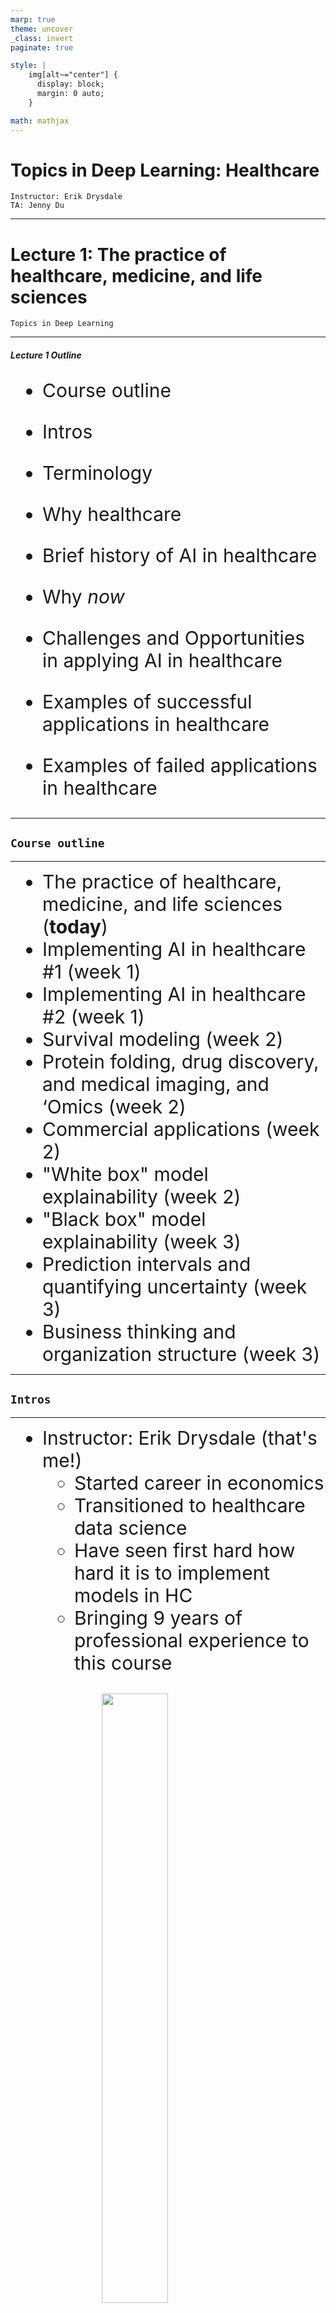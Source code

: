 ```yaml
---
marp: true
theme: uncover
_class: invert
paginate: true

style: |
    img[alt~="center"] {
      display: block;
      margin: 0 auto;
    }

math: mathjax
---
```

<style>
     p {
        text-align: left;
        font-size: 30px
    }
    ul {
        margin: 0;
        font-size: 30px;
    }
    table {
        font-size: 30px;
    }
    ol {
        margin: 0;
        font-size: 30px;
    }
    blockquote {
        border-left: 10px solid #ccc;
        margin: 1.5em 10px;
        padding: 0.5em 30px;
        quotes: "\201C""\201D""\2018""\2019";
    }

    blockquote:before {
        color: #ccc;
        content: none;
        font-size: 4em;
        line-height: 0.1em;
        margin-right: 0.25em;
        vertical-align: -0.4em;
    }

    blockquote:after{
        content: none;
        font-size: 4em
    }

    img {
    width: 50%;
    height: auto;
  }
</style>

# **Topics in Deep Learning: Healthcare**
```console
Instructor: Erik Drysdale
TA: Jenny Du
```


---

# **Lecture 1: The practice of healthcare, medicine, and life sciences**
```console
Topics in Deep Learning
```

---

##### **Lecture 1 Outline**

- Course outline

- Intros

- Terminology

- Why healthcare

- Brief history of AI in healthcare

- Why *now*

- Challenges and Opportunities in applying AI in healthcare

- Examples of successful applications in healthcare

- Examples of failed applications in healthcare

---

<!--_color: white -->
<!--_backgroundColor: #f4a534 -->
## `Course outline`

---

- The practice of healthcare, medicine, and life sciences (**today**)
- Implementing AI in healthcare #1 (week 1)
- Implementing AI in healthcare #2 (week 1)
- Survival modeling (week 2)
- Protein folding, drug discovery, and medical imaging, and ‘Omics (week 2)
- Commercial applications (week 2)
- "White box" model explainability (week 2)
- "Black box" model explainability (week 3)
- Prediction intervals and quantifying uncertainty (week 3)
- Business thinking and organization structure (week 3)

---

<!--_color: white -->
<!--_backgroundColor: #f4a534 -->
## `Intros`

---

- Instructor: Erik Drysdale (that's me!)
  - Started career in economics
  - Transitioned to healthcare data science
  - Have seen first hard how hard it is to implement models in HC
  - Bringing 9 years of professional experience to this course

<br>
<figure>
  <img src="images/institutions.png" width="100%" style="display: block; margin-left: auto; margin-right: auto;">
  <figcaption style="text-align: center; font-size: 20px;">Institutions where I've worked</figcaption>
</figure>

---

- Yourselves!
  - Name and backgorund
  - What are you doing currently (work/school)
  - In your last interaction with the healthcare system, do you think AI/ML was involved?
- This course will be very interactive
  - Any concerns?


---

<!--_color: white -->
<!--_backgroundColor: #f4a534 -->
## `Terminology`

---

##### **Terms**

- **Artificial Intelligence (AI)** → any technique that enables computers to mimic human behaviour

- **Machine Learning (ML)** → a form of AI  which involves computational techniques that learn from examples rather than explicitly being programmed.
  - *Example:* programming a computer to detect cancer from a brain scan.

- **Deep learning (DL)** → ML based on neural networks

 ---

![AI_ML_DL][terms]
---

---

##### **Types of ML**

- **Supervised learning** → Use labeled data to train the ML model (task-driven)
- **Unsupervised learning** → Uncover insights about the data and validate with domain experts (data-driven)

![ML][Machine_learning]
---

---

<!--_color: white -->
<!--_backgroundColor: #f4a534 -->
## `Why Healthcare?`

---

##### **Potential applications of AI in healthcare**

Several aspects of the health care involve prediction, including diagnosis, treatment, administration, and operations. Potential application for AI:

- **Improved diagnosis and treatment** → early detection more accurately
- **Personalized medicine** → tailored treatment to individual patients, based on specific medical profiles
- **Increase efficiciency** → automate routine tasks, free up health care professionals to focus on more complex tasks

<!-- Question: Can anything think of an application of personalized medicine IRL? -->

---

##### **Some specific domain applications$^{1}$**

1. **Clinical operations** → enhance the efficiency and effectiveness of clinical processes within healthcare organizations (this includes things like workflow, freeing up staff time and improving resource utilization)
    - *Examples:* Optimization in areas like emergency departments and operating rooms, capacity management, and supply chain.

2. **Clinical analytics** → analysis of clinical data to support decision-making and improve patient care.
    - *Examples:* Providing clinical decision support (CDSS), treatment recommendations and care pathway designs

<!-- Question: How could making a "prediction" help "optimize" an ED? -->

---

##### **Some specific domain applications$^{1}$**

3. **Quality & Saftey** → ensure the highest quality of care and patient safety.
    - *Examples:* Prediction of adverse events, deterioration of patients condition and readmissions

4. **Corporate Functions** → improving efficiency and steamlining administrative processes within healthcare.
    - *Examples:* automating various administrative tasks

<!-- Question: Besides preventing death or injury, why would predicting patient detioriation be helpful? -->

---
##### **Current healthcare costs$^{1,2}$**

- Healthcare costs globally are on the rise & clinical expertice is $$$.
- In the United States adoption of AI could save their healthcare system ~**$200 to $360 billion** (cost 2023: $4.7 trillion, 18% GDP).
  - Administration, medical knowledge, clinical operations, diagnostics
  - Three "big players": hospitals, payers, physicians/nurses

![HC][Health care]

---

<figure>
  <img src="images/mckinsey_study.png" width="800" style="display: block; margin-left: auto; margin-right: auto;">
  <figcaption style="text-align: center; font-size: 20px; ">Source: The Potential Impact of Artificial Intelligence on Healthcare Spending.</figcaption>
</figure>


---

##### **General Recipe**

1. *Identify a challenge* where the application of AI can decrease process costs or enhance the efficiency and accuracy of tasks performed by clinicians.

2. *Develop an AI* choosing appropriate algorithms or models, and training it on relevant data.

3. *Employ the developed AI* to automate or enhance the specified task or process.


---

<!--_color: white -->
<!--_backgroundColor: green -->
## `Breakout #1`
#### Why would implementing AI/ML in healthcare be harder than in other fields?


---
<!--_color: white -->
<!--_backgroundColor: #f4a534 -->
## `Brief history of AI in healthcare`

---

##### **1970s**

- One of the earliest examples: **MYCIN system** developed at Stanford.$^{3}$
- **Goal:** Assist physicians in the diagnosis and therapy selection for patients with bacterial infections based on symptoms and test results.

- **Performance of MYCIN**
  - *Algorithm Success:* Proposed a good therapy in 69% of cases.
  - *Comparison:* Comparable or better than the best infectious disease experts at the time.

<!-- Question: Was the MYCIN system ever used in clinical practice?-->

---

##### **1980s**

- **INTERNIST-1** developed at University of Pennsylvania.$^{4}$
- **Goal:** Automated diagnosis for general internal medicine.
- Utilized a probabilistic model to diagnose a patient's health based on thousands of symptom variables.

![INT][INT]

<!-- Question: Was the INTERNIST system ever used in clinical practice? -->


---

##### **1990s**

- **Neural networks** gained popularity in clinical medicine **research**.$^{5}$
  - These networks were simpler than contemporary deep neural networks.
  - Utilized only a few features to make predictions.
  - Predictions were based on data collected through chart review.

- **Paving the Way for Modern Healthcare**
  - Despite their simplicity, and lack of adoption, these early applications paved the way for the hope that AI would one day be integrated into modern healthcare.

---
<!--_color: white -->
<!--_backgroundColor: #f4a534 -->
## `Why now`

---

##### **Evolution of AI in Medicine**

- Traditional AI in medicine was not data-driven → mainly focused on leveraging domain knowledge.
- Adoption of *Electronic Medical Records* (EMRs) in the early 2010's increased dramatically, fueled by digital health funding.$^{6}$
- Diversity of digital health →  lab tests, vital signs, proteomics, imaging, social media etc...
  
![EMR][EMR]
---

---

##### **Significance of *Big Data***

- The abundance of data presents a significant opportunity for ML applications in healthcare.
- Enables more comprehensive and data-driven approaches in diagnosis, treatment, and research.
- Some examples of high-performance AI in medicine (Aidoc, iCAD, IDx etc.)$^{7}$

---

![HP][HP]
---

---

##### **Adoption of AI in healthcare**

- **Hype and Potential:**
  - Significant hype and recognized potential for AI in healthcare, despite fairly little adoption.

- **Lagging Behind Other Industries:**
  - AI adoption in healthcare lags behind its adoption in other industries (e.g., finance, information, technical services).$^{8}$
  - Various factors contribute to the slower pace, including regulatory challenges, data privacy concerns, and the complexity of healthcare systems.

---

<!--_color: white -->
<!--_backgroundColor: #f4a534 -->
## `Challenges and Opportunities in applying AI in healthcare`

---

##### **Some Considerations When Applying AI to Healthcare**

 **Available data is often limited**

- Challenges with missing data, limited longitudinal data, heterogeneous samples, and small sample sizes, especially for rare diseases.

 **Opportunity**

- Innovation in handling sparse data, addressing challenges in data imputation and statistical methods.

---

##### **Some Considerations When Applying AI to Healthcare**

 **Poor data quality**

- AI algorithm performance depends on the quality of available data.
- Challenges lie in heterogeneous sampling, diverse data types, and varying time scales.
- Sparse data with unmeasured and unreported values, lack of follow-up.

**Opportunity**

- Development of algorithms capable of making robust and generalizable predictions even when data is missing.

---

##### **Some Considerations When Applying AI to Healthcare**

**Scarse Labelled data**

- Limited labeled data in healthcare due to challenges in obtaining consensus among clinicians, and clinican time is expensive!
  
**Opportunity**

- Leveraging unsupervised or semi-supervised learning for discovery, including identifying disease subtypes and predicting disease progression.

---

##### **Some Considerations When Applying AI to Healthcare**

**Human centric decisions**

- In healthcare, there is often decision-making in critical scenarios, including life and death situations.
- Ethical responsibility of AI developers and healthcare professionals to prioritize patient well-being.

**Opportunity**

- Develop fair and accountable algorithms for risk stratification and prioritizing resources based on predictions.

---

##### **Some Considerations When Applying AI to Healthcare**

**Regulatory and Privacy Barriers:**

- Regulatory barriers make it challenging to collect and pool healthcare data.
- Sensitivity of healthcare data poses difficulties in de-identifying information.

**Opportunity**

- Innovations in privacy-preserving technologies to navigate regulatory challenges, fostering data de-identification and secure data sharing.

---

<!--_color: white -->
<!--_backgroundColor: green -->
## `Breakout #2`
#### What are other challenges you think might limit the adoption of AI/ML tools in healthcare? What would it take to solve them?

---
  
<!--_color: white -->
<!--_backgroundColor: #f4a534 -->
## `Examples successful applications in healthcare`

---

##### **Using ML to model heart rate response to exercise $^{9}$**
<!-- .side-by-side -->

![HR]![SW]
---

---

##### **Using ML to guide decisions for cancer therapy $^{10}$**

![OC]
---

---

##### **And many more!**

- Embryo selection for IVF
- Genome interpretation for sick newborns
- Paramedic diagnosis of heart attack, stroke
- Assist readings of imaging scans
- Classification of cancer, identify mutations
- etc.
  
> Examples adapted from Topol, E. J. (2019) $^{11}$

---
<!--_color: white -->
<!--_backgroundColor: #f4a534 -->
## `Examples of failed applications in healthcare`

---

#### **Watson**

- **Watson Health** was developed by IBM (International Business Machines Corporation). $^{12}$
- It aimed to provide insights to oncologists about cancer treatment, assist pharmaceutical companies in drug development, and match patients with clinical trials, showcasing the potential of AI in healthcare.

- Despite significant investment and high expectations, Watson Health faced challenges in meeting its goals; company ultimately sold parts to a private equity firm.

---

#### **Epic Sepsis Model**

- **Epic Sepsis Model Issues → Lack of reproducibility:**
  - Peer-reviewed data questioned the effectiveness of Epic's sepsis prediction algorithm.$^{13}$
  - University of Michigan Medical School study with over 27,000 patients found its performance "substantially worse" than reported.

- **Study Concerns:**
  - Lack of external validation for proprietary models and a call for transparency and validation before widespread clinical use.

---

<!--_color: white -->
<!--_backgroundColor: green -->
## `Breakout #3`
#### How would AI be used for "*Embryo selection for IVF*" and what problems (ethical, practical, etc) would this present?


---




##### **References**

(1) Sahni, N., Stein, G., Zemmel, R., & Cutler, D. M. (2023, October). The Potential Impact of Artificial Intelligence on Healthcare Spending (Working Paper No. 30857). National Bureau of Economic Research. Retrieved from (<http://www.nber.org/papers/w30857>)

(2) Evidence Network. (n.d.). Healthcare Funding Policy in Canada. Retrieved from (<https://www.ephpp.ca/healthcare-funding-policy-in-canada/>)

(3) van Melle, W. (1978). MYCIN: A knowledge-based consultation program for infectious disease diagnosis. Journal of the American Medical Informatics Association, 25(3), 276-281

---
(4) Miller, R. A., McNeil, M. A., Challinor, S. M., Masarie, F. E. Jr., & Myers, J. D. (1986). The INTERNIST-1/QUICK MEDICAL REFERENCE Project—Status Report. West Journal of Medicine, 145(6), 816–822.

(5) Penny, W., & Frost, D. (1992). Neural Networks in Clinical Medicine. Journal of Medical Systems, 16(4), 309-321.

(6) The Analysis Group, Inc. (2014). Big Data in Health Care. The National Law Review. Retrieved from <https://www.natlawreview.com/article/big-data-health-care>

(7) Topol, E. (2019). High-performance medicine: the convergence of human and artificial intelligence. Nature Medicine, 25(1), 44–56

---
(8) Goldfarb, A., & Teodoridis, F. (2022, March 9). Why is AI adoption in health care lagging? Research. Retrieved from <https://www.brookings.edu/articles/why-is-ai-adoption-in-health-care-lagging/>

(9) Nazaret, A., Tonekaboni, S., Darnell, G., Ren, S. Y., Sapiro, G., & Miller, A. C. (2023). Modeling personalized heart rate response to exercise and environmental factors with wearables data. npj Digital Medicine, 6, 207.

(10) Bhalla, S., & Laganà, A. (2022). Artificial Intelligence for Precision Oncology. Advances in Experimental Medicine and Biology, 1361, 249-268.

(11) Topol, E. J. (2019). High-performance medicine: the convergence of human and artificial intelligence. Nature Medicine, 25, 44–56.

---

(12) O’Leary, L. (2022, January 31). How IBM’s Watson Went From the Future of Health Care to Sold Off for Parts. Retrieved from (<https://slate.com/technology/2022/01/ibm-watson-health-failure-artificial-intelligence.html>)

(13) Muoio, D. (2021, June 22). Epic's widely used sepsis prediction model falls short among Michigan Medicine patients. Retrieved from (<https://www.fiercehealthcare.com/tech/epic-s-widely-used-sepsis-prediction-model-falls-short-among-michigan-medicine-patients>)

[Health care]: images/Health_care.png
[Machine_learning]: images/Sup_UnSup_ML.jpg
[terms]: images/AI_ML_DL.png
[INT]: images/INTERNIST-1.png
[EMR]: images/EMR.png
[HP]: images/AI_High_Perf.png
[HR]: images/Heartrate.png
[SW]: images/Smartwatch_HR.png
[OC]: images/oncology.jpg
